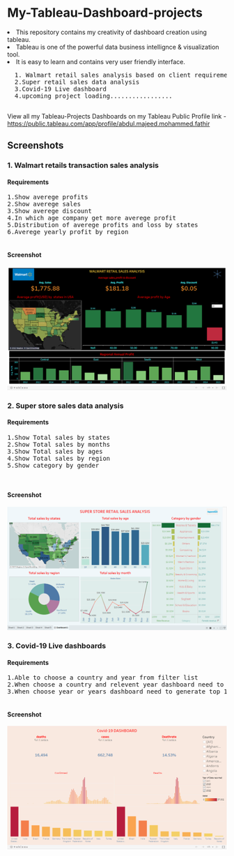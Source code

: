 # My-Tableau-Dashboard-projects

<li>This repository contains my creativity of dashboard creation using tableau.</li>
<li>Tableau is one of the powerful data business intellignce & visualization tool.</li>
<li>It is easy to learn and contains very user friendly interface. </li>


<pre>
  1. Walmart retail sales analysis based on client requirement 
  2.Super retail sales data analysis
  3.Covid-19 Live dashboard
  4.upcoming project loading.................           
  </pre>
  
  View all my Tableau-Projects Dashboards on my Tableau Public Profile link -
  https://public.tableau.com/app/profile/abdul.majeed.mohammed.fathir
  
  ## Screenshots

### 1.  Walmart retails transaction sales analysis
  #### Requirements
<pre>
1.Show averege profits
2.Show averege sales
3.Show averege discount
4.In which age company get more averege profit
5.Distribution of averege profits and loss by states
6.Averege yearly profit by region

</pre>
#### Screenshot
<img src="https://github.com/FathirAMM/My-Tableau-Dashboard-projects/blob/main/Walmart%20Retail%20sales%20Analysis%20Dashboard/Dashboaed%20updated.png" />
  



### 2.  Super store sales data analysis
  #### Requirements
<pre>
1.Show Total sales by states
2.Show Total sales by months
3.Show Total sales by ages
4.Show Total sales by region
5.Show category by gender


</pre>
#### Screenshot
<img src="https://github.com/FathirAMM/My-Tableau-Dashboard-projects/blob/main/superstore%20sales%20analysis%20dashboard/Screenshot%20(62).png" />
  




### 3.  Covid-19 Live dashboards
  #### Requirements
<pre>
1.Able to choose a country and year from filter list
2.When choose a country and relevent year dashboard need to  automatically generate weekly comfirmed and death counts.
3.When choose year or years dashboard need to generate top 10 countries based on confirmed and death counts

</pre>
#### Screenshot
<img src="https://github.com/FathirAMM/My-Tableau-Dashboard-projects/blob/main/covid19%20dashboard/Screenshotupdated.png" />
  




























